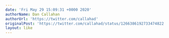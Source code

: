 ```yaml
---
date: 'Fri May 29 15:09:31 +0000 2020'
authorName: Dan Callahan
authorUrl: 'https://twitter.com/callahad'
originalPost: 'https://twitter.com/callahad/status/1266386192733474822'
layout: like
---
```

